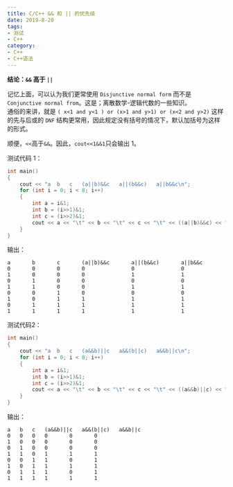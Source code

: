 ```yaml
---
title: C/C++ && 和 || 的优先级
date: 2019-8-20
tags:
- 测试
- C++
category:
- C++
- C++语法
---
```


**结论：`&&` 高于 `||`**  

记忆上面，可以认为我们更常使用 `Disjunctive normal form` 而不是 `Conjunctive normal from`。这是；离散数学-逻辑代数的一些知识。  
通俗的来讲，就是 `( x<1 and y<1 ) or (x>1 and y>1) or (x<2 and y>2)` 这样的先与后或的 `DNF` 结构更常用，因此规定没有括号的情况下，默认加括号为这样的形式。

顺便，`<<`高于`&&`。因此，`cout<<1&&1`只会输出 1。

测试代码 1：

```c++
int main()
{
	cout << "a	b	c	(a||b)&&c	a||(b&&c)	a||b&&c\n";
	for (int i = 0; i < 8; i++)
	{
		int a = i&1;
		int b = (i>>1)&1;
		int c = (i>>2)&1;
		cout << a << "\t" << b << "\t" << c << "\t" << ((a||b)&&c) << "\t\t" << (a||(b&&c)) << "\t\t" << (a||b&&c)<< endl;
	}
}
```

输出：

```
a       b       c       (a||b)&&c       a||(b&&c)       a||b&&c
0       0       0       0               0               0
1       0       0       0               1               1
0       1       0       0               0               0
1       1       0       0               1               1
0       0       1       0               0               0
1       0       1       1               1               1
0       1       1       1               1               1
1       1       1       1               1               1
```

测试代码2：

```c++
int main()
{
	cout << "a	b	c	(a&&b)||c	a&&(b||c)	a&&b||c\n";
	for (int i = 0; i < 8; i++)
	{
		int a = i&1;
		int b = (i>>1)&1;
		int c = (i>>2)&1;
		cout << a << "\t" << b << "\t" << c << "\t" << ((a&&b)||c) << "\t\t" << (a&&(b||c)) << "\t\t" << (a&&b||c)<< endl;
	}
}
```

输出：

```
a	b	c	(a&&b)||c	a&&(b||c)	a&&b||c
0	0	0	0		0		0
1	0	0	0		0		0
0	1	0	0		0		0
1	1	0	1		1		1
0	0	1	1		0		1
1	0	1	1		1		1
0	1	1	1		0		1
1	1	1	1		1		1
```

